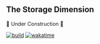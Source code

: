 ## The Storage Dimension
🚧 Under Construction 🚧

[![build](https://github.com/ash-development/storage-dimension/actions/workflows/build.yml/badge.svg)](https://github.com/ash-development/storage-dimension/actions/workflows/build.yml) [![wakatime](https://wakatime.com/badge/user/3874f522-85c1-48e6-a9f6-a44f4d3fdbe4/project/13aefa35-9dd2-4e69-a1dd-e8216770c75d.svg)](https://wakatime.com/badge/user/3874f522-85c1-48e6-a9f6-a44f4d3fdbe4/project/13aefa35-9dd2-4e69-a1dd-e8216770c75d)
